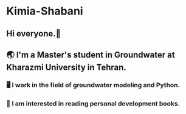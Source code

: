 # Kimia-Shabani
## Hi everyone.👋
## 🌏 I'm a Master's student in Groundwater at Kharazmi University in Tehran.
### 🖥️ I work in the field of groundwater modeling and Python.
### 📖 I am interested in reading personal development books.
